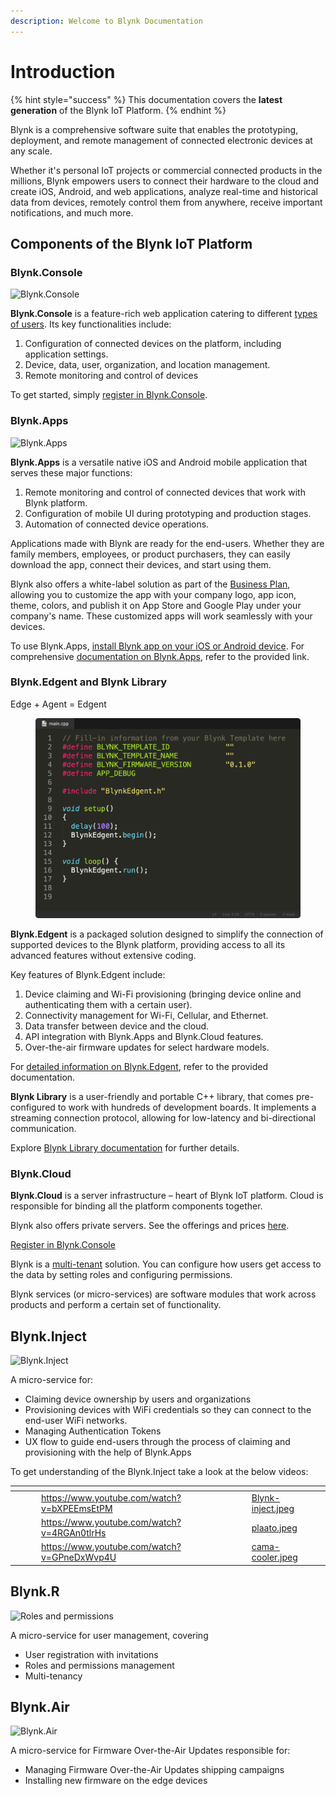 ```yaml
---
description: Welcome to Blynk Documentation
---
```


# Introduction

{% hint style="success" %}
This documentation covers the **latest generation** of the Blynk IoT Platform.
{% endhint %}

Blynk is a comprehensive software suite that enables the prototyping, deployment, and remote management of connected electronic devices at any scale.&#x20;

Whether it's personal IoT projects or commercial connected products in the millions, Blynk empowers users to connect their hardware to the cloud and create iOS, Android, and web applications, analyze real-time and historical data from devices, remotely control them from anywhere, receive important notifications, and much more.

## Components of the Blynk IoT Platform

### Blynk.Console

![Blynk.Console](https://user-images.githubusercontent.com/72824404/119524638-8041df00-bd86-11eb-831a-0d38fc6c07d3.png)

**Blynk.Console** is a feature-rich web application catering to different [types of users](concepts/users/). Its key functionalities include:

1. Configuration of connected devices on the platform, including application settings.
2. Device, data, user, organization, and location management.
3. Remote monitoring and control of devices

To get started, simply [register in Blynk.Console](https://blynk.cloud).



### Blynk.Apps

![Blynk.Apps](https://user-images.githubusercontent.com/72824404/119525085-e464a300-bd86-11eb-84dc-a4f3de0f7ec9.png)

**Blynk.Apps** is a versatile native iOS and Android mobile application that serves these major functions:

1. Remote monitoring and control of connected devices that work with Blynk platform.
2. Configuration of mobile UI during prototyping and production stages.
3. Automation of connected device operations.

Applications made with Blynk are ready for the end-users. Whether they are family members, employees, or product purchasers, they can easily download the app, connect their devices, and start using them.

Blynk also offers a white-label solution as part of the [Business Plan](https://blynk.io/pricing/business-plan), allowing you to customize the app with your company logo, app icon, theme, colors, and publish it on App Store and Google Play under your company's name. These customized apps will work seamlessly with your devices.

To use Blynk.Apps, [install Blynk app on your iOS or Android device](downloads/blynk-apps-for-ios-and-android.md). For comprehensive [documentation on Blynk.Apps](broken-reference), refer to the provided link.



### Blynk.Edgent and Blynk Library

Edge + Agent = Edgent

<figure><img src=".gitbook/assets/Device-template 3.png" alt=""><figcaption></figcaption></figure>

**Blynk.Edgent** is a packaged solution designed to simplify the connection of supported devices to the Blynk platform, providing access to all its advanced features without extensive coding.

Key features of Blynk.Edgent include:

1. Device claiming and Wi-Fi provisioning (bringing device online and authenticating them with a certain user).
2. Connectivity management for Wi-Fi, Cellular, and Ethernet.
3. Data transfer between device and the cloud.
4. API integration with Blynk.Apps and Blynk.Cloud features.
5. Over-the-air firmware updates for select hardware models.

For [detailed information on Blynk.Edgent](broken-reference), refer to the provided documentation.

**Blynk Library** is a user-friendly and portable C++ library, that comes pre-configured to work with hundreds of development boards. It implements a streaming connection protocol, allowing for low-latency and bi-directional communication.&#x20;

Explore [Blynk Library documentation](broken-reference) for further details.



### Blynk.Cloud

**Blynk.Cloud** is a server infrastructure – heart of Blynk IoT platform. Cloud is responsible for binding all the platform components together.

Blynk also offers private servers. See the offerings and prices [here](https://blynk.io/pricing).

[Register in Blynk.Console](https://blynk.cloud)

Blynk is a [multi-tenant](concepts/users/multi-tenant-tree-structure.md) solution. You can configure how users get access to the data by setting roles and configuring permissions.

Blynk services (or micro-services) are software modules that work across products and perform a certain set of functionality.

## Blynk.Inject

![Blynk.Inject](https://user-images.githubusercontent.com/72824404/119472455-ef9ddb80-bd52-11eb-9c6a-e54746ae32dd.png)

A micro-service for:

* Claiming device ownership by users and organizations
* Provisioning devices with WiFi credentials so they can connect to the end-user WiFi networks.
* Managing Authentication Tokens
* UX flow to guide end-users through the process of claiming and provisioning with the help of Blynk.Apps

To get understanding of the Blynk.Inject take a look at the below videos:

<table data-column-title-hidden data-view="cards"><thead><tr><th></th><th data-hidden></th><th data-hidden></th><th data-hidden data-card-target data-type="content-ref"></th><th data-hidden data-card-cover data-type="files"></th></tr></thead><tbody><tr><td></td><td></td><td></td><td><a href="https://www.youtube.com/watch?v=bXPEEmsEtPM">https://www.youtube.com/watch?v=bXPEEmsEtPM</a></td><td><a href=".gitbook/assets/Blynk-inject.jpeg">Blynk-inject.jpeg</a></td></tr><tr><td></td><td></td><td></td><td><a href="https://www.youtube.com/watch?v=4RGAn0tlrHs">https://www.youtube.com/watch?v=4RGAn0tlrHs</a></td><td><a href=".gitbook/assets/plaato.jpeg">plaato.jpeg</a></td></tr><tr><td></td><td></td><td></td><td><a href="https://www.youtube.com/watch?v=GPneDxWvp4U">https://www.youtube.com/watch?v=GPneDxWvp4U</a></td><td><a href=".gitbook/assets/cama-cooler.jpeg">cama-cooler.jpeg</a></td></tr></tbody></table>



## Blynk.**R**

![Roles and permissions](https://user-images.githubusercontent.com/72824404/119471708-3808c980-bd52-11eb-89bd-7b003fc94da1.png)

A micro-service for user management, covering

* User registration with invitations
* Roles and permissions management
* Multi-tenancy

## Blynk.Air

![Blynk.Air](https://user-images.githubusercontent.com/72824404/119467722-72706780-bd4e-11eb-809c-eebfe3078bb1.png)

A micro-service for Firmware Over-the-Air Updates responsible for:

* Managing Firmware Over-the-Air Updates shipping campaigns
* Installing new firmware on the edge devices
